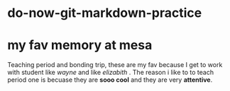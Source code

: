 # do-now-git-markdown-practice

# my fav memory at mesa

Teaching period and bonding trip, these are my fav because I get to work with student like *wayne* and like *elizabith* . 
The reason i like to to teach period one is becuase they are **sooo cool** and they are very **attentive**.
